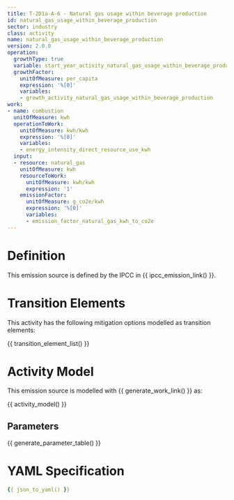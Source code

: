 ```yaml
---
title: T-2D1a-A-6 - Natural gas usage within beverage production
id: natural_gas_usage_within_beverage_production
sector: industry
class: activity
name: natural_gas_usage_within_beverage_production
version: 2.0.0
operation:
  growthType: true
  variable: start_year_activity_natural_gas_usage_within_beverage_production
  growthFactor:
    unitOfMeasure: per_capita
    expression: '%[0]'
    variables:
    - growth_activity_natural_gas_usage_within_beverage_production
work:
- name: combustion
  unitOfMeasure: kwh
  operationToWork:
    unitOfMeasure: kwh/kwh
    expression: '%[0]'
    variables:
    - energy_intensity_direct_resource_use_kwh
  input:
  - resource: natural_gas
    unitOfMeasure: kwh
    resourceToWork:
      unitOfMeasure: kwh/kwh
      expression: '1'
    emissionFactor:
      unitOfMeasure: g_co2e/kwh
      expression: '%[0]'
      variables:
      - emission_factor_natural_gas_kwh_to_co2e
---
```



# Definition
This emission source is defined by the IPCC in {{ ipcc_emission_link() }}.

# Transition Elements

This activity has the following mitigation options modelled as transition elements:

{{ transition_element_list() }}

# Activity Model
This emission source is modelled with {{ generate_work_link() }} as:

{{ activity_model() }}

## Parameters

{{ generate_parameter_table() }}

# YAML Specification

```yaml
{{ json_to_yaml() }}
```

